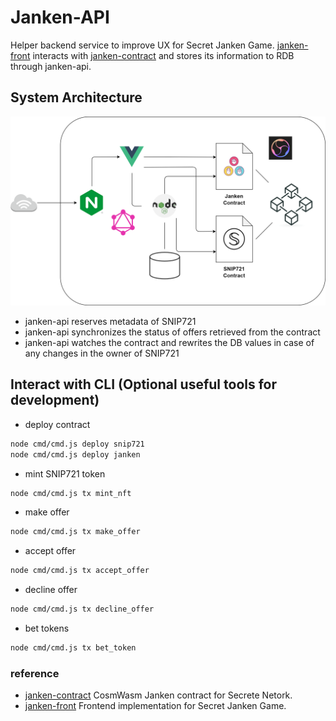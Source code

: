 # Janken-API
Helper backend service to improve UX for Secret Janken Game. [janken-front](https://github.com/tak1827/janken-front) interacts with [janken-contract](https://github.com/tak1827/janken-contract) and stores its information to RDB through janken-api.

## System Architecture
<p align="center">
  <img src="./architechture.png" width="600">
</p>

- janken-api reserves metadata of SNIP721
- janken-api synchronizes the status of offers retrieved from the contract
- janken-api watches the contract and rewrites the DB values in case of any changes in the owner of SNIP721

## Interact with CLI (Optional useful tools for development)
- deploy contract
```sh
node cmd/cmd.js deploy snip721
node cmd/cmd.js deploy janken
```

- mint SNIP721 token
```sh
node cmd/cmd.js tx mint_nft
```

- make offer
```sh
node cmd/cmd.js tx make_offer
```

- accept offer
```sh
node cmd/cmd.js tx accept_offer
```

- decline offer
```sh
node cmd/cmd.js tx decline_offer
```

- bet tokens
```sh
node cmd/cmd.js tx bet_token
```

### reference
- [janken-contract](https://github.com/tak1827/janken-contract) CosmWasm Janken contract for Secrete Netork.
- [janken-front](https://github.com/tak1827/janken-front) Frontend implementation for Secret Janken Game.
